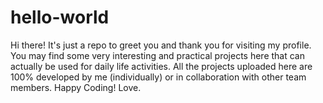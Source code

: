 # hello-world
Hi there!
It's just a repo to greet you and thank you for visiting my profile.
You may find some very interesting and practical projects here that can actually be used for daily life activities.
All the projects uploaded here are 100% developed by me (individually) or in collaboration with other team members.
Happy Coding!
Love.
